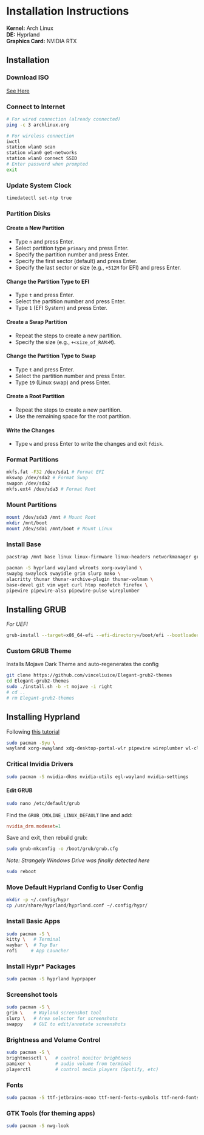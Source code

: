 # Installation Instructions

**Kernel:** Arch Linux\
**DE:** Hyprland\
**Graphics Card:** NVIDIA RTX

## Installation

### Download ISO
[See Here](https://archlinux.org/download/)

### Connect to Internet

```bash
# For wired connection (already connected)
ping -c 3 archlinux.org

# For wireless connection
iwctl
station wlan0 scan
station wlan0 get-networks
station wlan0 connect SSID
# Enter password when prompted
exit
```

### Update System Clock

```bash
timedatectl set-ntp true
```

### Partition Disks

#### Create a New Partition
- Type `n` and press Enter.
- Select partition type `primary` and press Enter.
- Specify the partition number and press Enter.
- Specify the first sector (default) and press Enter.
- Specify the last sector or size (e.g., `+512M` for EFI) and press Enter.

#### Change the Partition Type to EFI
- Type `t` and press Enter.
- Select the partition number and press Enter.
- Type `1` (EFI System) and press Enter.

#### Create a Swap Partition
- Repeat the steps to create a new partition.
- Specify the size (e.g., `+<size_of_RAM>M`).

#### Change the Partition Type to Swap
- Type `t` and press Enter.
- Select the partition number and press Enter.
- Type `19` (Linux swap) and press Enter.

#### Create a Root Partition
- Repeat the steps to create a new partition.
- Use the remaining space for the root partition.

#### Write the Changes
- Type `w` and press Enter to write the changes and exit `fdisk`.

### Format Partitions

```bash
mkfs.fat -F32 /dev/sda1 # Format EFI
mkswap /dev/sda2 # Format Swap
swapon /dev/sda2
mkfs.ext4 /dev/sda3 # Format Root
```

### Mount Partitions

```bash
mount /dev/sda3 /mnt # Mount Root
mkdir /mnt/boot
mount /dev/sda1 /mnt/boot # Mount Linux
```

### Install Base

```bash
pacstrap /mnt base linux linux-firmware linux-headers networkmanager grub efibootmgr sudo base-devel
```

```bash
pacman -S hyprland wayland wlroots xorg-xwayland \
swaybg swaylock swayidle grim slurp mako \
alacritty thunar thunar-archive-plugin thunar-volman \
base-devel git vim wget curl htop neofetch firefox \
pipewire pipewire-alsa pipewire-pulse wireplumber
```

## Installing GRUB

*For UEFI*

```bash
grub-install --target=x86_64-efi --efi-directory=/boot/efi --bootloader-id=GRUB
```

### Custom GRUB Theme

Installs Mojave Dark Theme and auto-regenerates the config

```bash
git clone https://github.com/vinceliuice/Elegant-grub2-themes
cd Elegant-grub2-themes
sudo ./install.sh -b -t mojave -i right
# cd ..
# rm Elegant-grub2-themes
```

## Installing Hyprland

Following [this tutorial](https://wiki.hyprland.org/Getting-Started/Master-Tutorial/)

```bash
sudo pacman -Syu \
wayland xorg-xwayland xdg-desktop-portal-wlr pipewire wireplumber wl-clipboard wlroots
```

### Critical Invidia Drivers

```bash
sudo pacman -S nvidia-dkms nvidia-utils egl-wayland nvidia-settings
```

#### Edit GRUB

```bash
sudo nano /etc/default/grub
```

Find the `GRUB_CMDLINE_LINUX_DEFAULT` line and add:

```ini
nvidia_drm.modeset=1
```

Save and exit, then rebuild grub:

```bash
sudo grub-mkconfig -o /boot/grub/grub.cfg
```

*Note: Strangely Windows Drive was finally detected here*

```bash
sudo reboot
```

<!-- ### Install `yay`

```bash
git clone https://aur.archlinux.org/yay.git
cd yay
makepkg -si
```

```bash
yay -S hyprland
``` -->

### Move Default Hyprland Config to User Config

```bash
mkdir -p ~/.config/hypr
cp /usr/share/hyprland/hyprland.conf ~/.config/hypr/
```

### Install Basic Apps

```bash
sudo pacman -S \
kitty \   # Terminal
waybar \  # Top Bar
rofi     # App Launcher
```

### Install Hypr* Packages

```bash
sudo pacman -S hyprland hyprpaper
```

### Screenshot tools

```bash
sudo pacman -S \
grim \    # Wayland screenshot tool
slurp \   # Area selector for screenshots
swappy    # GUI to edit/annotate screenshots
```

### Brightness and Volume Control

```bash
sudo pacman -S \
brightnessctl \   # control monitor brightness
pamixer \         # audio volume from terminal
playerctl         # control media players (Spotify, etc)
```

### Fonts

```bash
sudo pacman -S ttf-jetbrains-mono ttf-nerd-fonts-symbols ttf-nerd-fonts-symbols-common
```

### GTK Tools (for theming apps)

```bash
sudo pacman -S nwg-look
```
